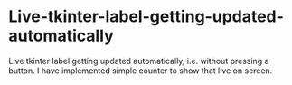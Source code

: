 # Live-tkinter-label-getting-updated-automatically
Live tkinter label getting updated automatically, i.e. without pressing a button. I have implemented simple counter to show that live on screen.

